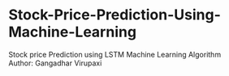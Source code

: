 # Stock-Price-Prediction-Using-Machine-Learning
Stock price Prediction using LSTM Machine Learning Algorithm
<br>
Author: Gangadhar Virupaxi
